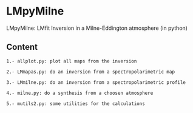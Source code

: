 ﻿# LMpyMilne
LMpyMilne: LMfit Inversion in a Milne-Eddington atmosphere (in python)

## Content

    1.- allplot.py: plot all maps from the inversion
    
    2.- LMmapas.py: do an inversion from a spectropolarimetric map
    
    3.- LMmilne.py: do an inversion from a spectropolarimetric profile
    
    4.- milne.py: do a synthesis from a choosen atmosphere
    
    5.- mutils2.py: some utilities for the calculations
